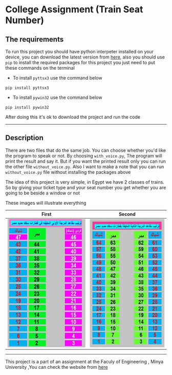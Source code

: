 # **College Assignment (Train Seat Number)**

## **The requirements**

To run this project you should have python interpeter installed on your device, you can download the latest version from [here](https://www.python.org/downloads/ "Download Python"), also you should use `pip` to install the required packages for this project you just need to put these commands on the terminal

* To install `pyttsx3` use the command below

```terminal
pip install pyttsx3
```

* To install `pywin32` use the command below

```terminal
pip install pywin32
```

After doing this it's ok to download the project and run the code

***

## **Description**

There are two files that do the same job. You can choose whether you'd like the program to speak or not. By choosing `with_voice.py`, The program will print the result and say it. But if you want the printed result only you can run the other file `without_voice.py`. Also I want to make a note that you can run `without_voice.py` file without installing the packages above

The idea of this project is very simple, in Egypt we have 2 classes of trains. So by giving your ticket type and your seat number you get whether you are going to be beside a window or not  

These images will illustrate everything

| First                                      | Second                                      |
| ------------------------------------------ | ------------------------------------------- |
| <img src="images\first.jpg" height = 400/> | <img src="images\second.jpg" height = 400/> |

***

This project is a part of an assignment at the Faculy of Engineering , Minya University ,You can check the website from [here](https://www.minia.edu.eg/eng/ "Minya Engineering")

